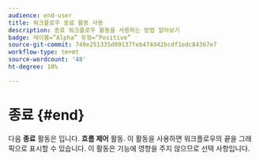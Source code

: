 ```yaml
---
audience: end-user
title: 워크플로우 종료 활동 사용
description: 종료 워크플로우 활동을 사용하는 방법 알아보기
badge: 레이블=“Alpha” 유형=“Positive”
source-git-commit: 749e251335d09137feb474d42bcdf1edc84367e7
workflow-type: tm+mt
source-wordcount: '48'
ht-degree: 10%

---
```



# 종료 {#end}

다음 **종료** 활동은 입니다. **흐름 제어** 활동. 이 활동을 사용하면 워크플로우의 끝을 그래픽으로 표시할 수 있습니다. 이 활동은 기능에 영향을 주지 않으므로 선택 사항입니다.
